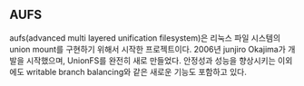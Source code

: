 ## AUFS

aufs(advanced multi layered unification filesystem)은 리눅스 파일 시스템의 union mount를 구현하기 위해서 시작한 프로젝트이다. 2006년 junjiro Okajima가 개발을 시작했으며, 
UnionFS를 완전히 새로 만들었다. 안정성과 성능을 향상시키는 이외에도 writable branch balancing와 같은 새로운 기능도 포함하고 있다.

